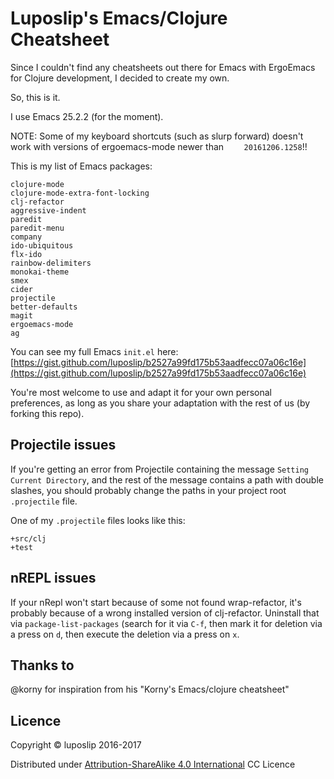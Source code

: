 # Luposlip's Emacs/Clojure Cheatsheet

Since I couldn't find any cheatsheets out there for Emacs with ErgoEmacs for Clojure development, I decided to create my own.

So, this is it.

I use Emacs 25.2.2 (for the moment).

NOTE: Some of my keyboard shortcuts (such as slurp forward) doesn't work with versions of ergoemacs-mode newer than `    20161206.1258`!!

This is my list of Emacs packages:

    clojure-mode
    clojure-mode-extra-font-locking
    clj-refactor
    aggressive-indent
    paredit
    paredit-menu
    company
    ido-ubiquitous
    flx-ido
    rainbow-delimiters
    monokai-theme
    smex
    cider
    projectile
    better-defaults
    magit
    ergoemacs-mode
    ag

You can see my full Emacs `init.el` here:
[https://gist.github.com/luposlip/b2527a99fd175b53aadfecc07a06c16e](https://gist.github.com/luposlip/b2527a99fd175b53aadfecc07a06c16e)

You're most welcome to use and adapt it for your own personal preferences, as long as you share your adaptation with the rest of us (by forking this repo).

## Projectile issues

If you're getting an error from Projectile containing the message `Setting Current Directory`, and the rest of the message contains a path with double slashes, you should probably change the paths in your project root `.projectile` file.

One of my `.projectile` files looks like this:

    +src/clj
    +test

## nREPL issues

If your nRepl won't start because of some not found wrap-refactor, it's probably because of a wrong installed version of clj-refactor. Uninstall that via `package-list-packages` (search for it via `C-f`, then mark it for deletion via a press on `d`, then execute the deletion via a press on `x`.

## Thanks to 

@korny for inspiration from his "Korny's Emacs/clojure cheatsheet"

## Licence

Copyright © luposlip 2016-2017

Distributed under [Attribution-ShareAlike 4.0 International](https://creativecommons.org/licenses/by-sa/4.0/) CC Licence
